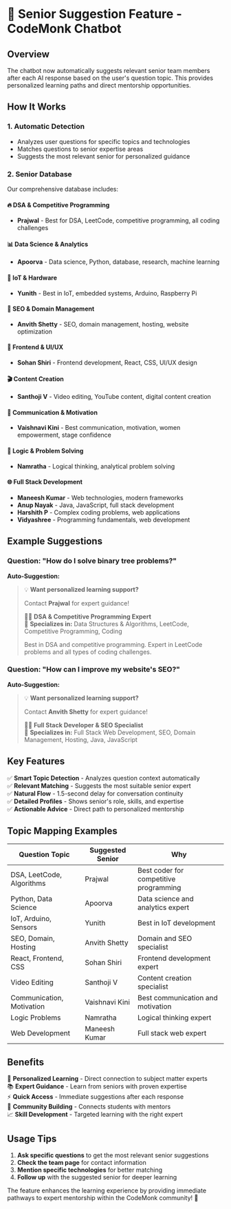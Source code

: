 # 🎯 Senior Suggestion Feature - CodeMonk Chatbot

## Overview
The chatbot now automatically suggests relevant senior team members after each AI response based on the user's question topic. This provides personalized learning paths and direct mentorship opportunities.

## How It Works

### 1. **Automatic Detection**
- Analyzes user questions for specific topics and technologies
- Matches questions to senior expertise areas
- Suggests the most relevant senior for personalized guidance

### 2. **Senior Database**
Our comprehensive database includes:

#### **🔥 DSA & Competitive Programming**
- **Prajwal** - Best for DSA, LeetCode, competitive programming, all coding challenges

#### **📊 Data Science & Analytics** 
- **Apoorva** - Data science, Python, database, research, machine learning

#### **🤖 IoT & Hardware**
- **Yunith** - Best in IoT, embedded systems, Arduino, Raspberry Pi

#### **🚀 SEO & Domain Management**
- **Anvith Shetty** - SEO, domain management, hosting, website optimization

#### **🎨 Frontend & UI/UX**
- **Sohan Shiri** - Frontend development, React, CSS, UI/UX design

#### **🎬 Content Creation**
- **Santhoji V** - Video editing, YouTube content, digital content creation

#### **💪 Communication & Motivation**
- **Vaishnavi Kini** - Best communication, motivation, women empowerment, stage confidence

#### **🧠 Logic & Problem Solving**
- **Namratha** - Logical thinking, analytical problem solving

#### **🌐 Full Stack Development**
- **Maneesh Kumar** - Web technologies, modern frameworks
- **Anup Nayak** - Java, JavaScript, full stack development
- **Harshith P** - Complex coding problems, web applications
- **Vidyashree** - Programming fundamentals, web development

## Example Suggestions

### **Question:** "How do I solve binary tree problems?"
**Auto-Suggestion:** 
> 💡 **Want personalized learning support?**
> 
> Contact **Prajwal** for expert guidance!
> 
> 👨‍💼 **DSA & Competitive Programming Expert**  
> 🎯 **Specializes in:** Data Structures & Algorithms, LeetCode, Competitive Programming, Coding
>
> Best in DSA and competitive programming. Expert in LeetCode problems and all types of coding challenges.

### **Question:** "How can I improve my website's SEO?"
**Auto-Suggestion:**
> 💡 **Want personalized learning support?**
> 
> Contact **Anvith Shetty** for expert guidance!
> 
> 👨‍💼 **Full Stack Developer & SEO Specialist**  
> 🎯 **Specializes in:** Full Stack Web Development, SEO, Domain Management, Hosting, Java, JavaScript

## Key Features

✅ **Smart Topic Detection** - Analyzes question context automatically  
✅ **Relevant Matching** - Suggests the most suitable senior expert  
✅ **Natural Flow** - 1.5-second delay for conversation continuity  
✅ **Detailed Profiles** - Shows senior's role, skills, and expertise  
✅ **Actionable Advice** - Direct path to personalized mentorship  

## Topic Mapping Examples

| **Question Topic** | **Suggested Senior** | **Why** |
|-------------------|---------------------|---------|
| DSA, LeetCode, Algorithms | Prajwal | Best coder for competitive programming |
| Python, Data Science | Apoorva | Data science and analytics expert |
| IoT, Arduino, Sensors | Yunith | Best in IoT development |
| SEO, Domain, Hosting | Anvith Shetty | Domain and SEO specialist |
| React, Frontend, CSS | Sohan Shiri | Frontend development expert |
| Video Editing | Santhoji V | Content creation specialist |
| Communication, Motivation | Vaishnavi Kini | Best communication and motivation |
| Logic Problems | Namratha | Logical thinking expert |
| Web Development | Maneesh Kumar | Full stack web expert |

## Benefits

🎯 **Personalized Learning** - Direct connection to subject matter experts  
📚 **Expert Guidance** - Learn from seniors with proven expertise  
⚡ **Quick Access** - Immediate suggestions after each response  
🤝 **Community Building** - Connects students with mentors  
📈 **Skill Development** - Targeted learning with the right expert  

## Usage Tips

1. **Ask specific questions** to get the most relevant senior suggestions
2. **Check the team page** for contact information
3. **Mention specific technologies** for better matching
4. **Follow up** with the suggested senior for deeper learning

The feature enhances the learning experience by providing immediate pathways to expert mentorship within the CodeMonk community! 🚀